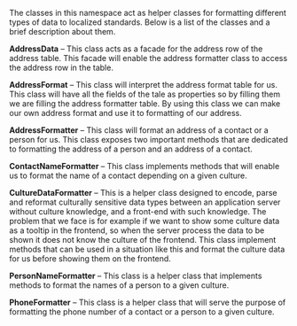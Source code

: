 <properties date="2016-08-04"
SortOrder="13"
/>

The classes in this namespace act as helper classes for formatting different types of data to localized standards. Below is a list of the classes and a brief description about them.

**AddressData** – This class acts as a facade for the address row of the address table. This facade will enable the address formatter class to access the address row in the table.

**AddressFormat** – This class will interpret the address format table for us. This class will have all the fields of the tale as properties so by filling them we are filling the address formatter table. By using this class we can make our own address format and use it to formatting of our address.

**AddressFormatter** – This class will format an address of a contact or a person for us. This class exposes two important methods that are dedicated to formatting the address of a person and an address of a contact.

**ContactNameFormatter** – This class implements methods that will enable us to format the name of a contact depending on a given culture.

**CultureDataFormatter** – This is a helper class designed to encode, parse and reformat culturally sensitive data types between an application server without culture knowledge, and a front-end with such knowledge. The problem that we face is for example if we want to show some culture data as a tooltip in the frontend, so when the server process the data to be shown it does not know the culture of the frontend. This class implement methods that can be used in a situation like this and format the culture data for us before showing them on the frontend.

**PersonNameFormatter** – This class is a helper class that implements methods to format the names of a person to a given culture.

**PhoneFormatter** – This class is a helper class that will serve the purpose of formatting the phone number of a contact or a person to a given culture.
